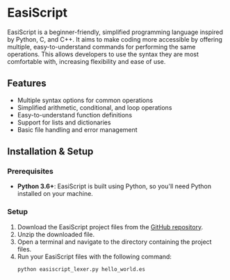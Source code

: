 # EasiScript

EasiScript is a beginner-friendly, simplified programming language inspired by Python, C, and C++. It aims to make coding more accessible by offering multiple, easy-to-understand commands for performing the same operations. This allows developers to use the syntax they are most comfortable with, increasing flexibility and ease of use.

## Features
- Multiple syntax options for common operations
- Simplified arithmetic, conditional, and loop operations
- Easy-to-understand function definitions
- Support for lists and dictionaries
- Basic file handling and error management

## Installation & Setup
### Prerequisites
- **Python 3.6+**: EasiScript is built using Python, so you'll need Python installed on your machine.

### Setup
1. Download the EasiScript project files from the [GitHub repository](#).
2. Unzip the downloaded file.
3. Open a terminal and navigate to the directory containing the project files.
4. Run your EasiScript files with the following command:
   ```bash
   python easiscript_lexer.py hello_world.es
